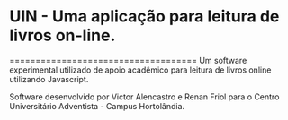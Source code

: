 # UIN - Uma aplicação para leitura de livros on-line.
====================================
Um software experimental utilizado de apoio acadêmico para leitura de livros online utilizando Javascript.

Software desenvolvido por Victor Alencastro e Renan Friol para o Centro Universitário Adventista - Campus Hortolândia.
